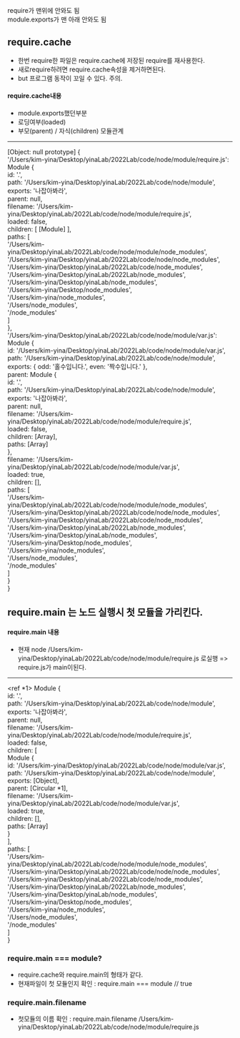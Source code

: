 require가 맨위에 안와도 됨   
module.exports가 맨 아래 안와도 됨

## require.cache
- 한번 require한 파일은 require.cache에 저장된 require를 재사용한다. 
- 새로require하려면 require.cache속성을 제거하면된다.
- but 프로그램 동작이 꼬일 수 있다. 주의.

#### require.cache내용
- module.exports했던부분
- 로딩여부(loaded)
- 부모(parent) / 자식(children) 모듈관계 
---
[Object: null prototype] {   
'/Users/kim-yina/Desktop/yinaLab/2022Lab/code/node/module/require.js': Module {   
id: '.',   
path: '/Users/kim-yina/Desktop/yinaLab/2022Lab/code/node/module',   
exports: '나잡아봐라',   
parent: null,   
filename: '/Users/kim-yina/Desktop/yinaLab/2022Lab/code/node/module/require.js',   
loaded: false,   
children: [ [Module] ],   
paths: [   
'/Users/kim-yina/Desktop/yinaLab/2022Lab/code/node/module/node_modules',   
'/Users/kim-yina/Desktop/yinaLab/2022Lab/code/node/node_modules',   
'/Users/kim-yina/Desktop/yinaLab/2022Lab/code/node_modules',   
'/Users/kim-yina/Desktop/yinaLab/2022Lab/node_modules',   
'/Users/kim-yina/Desktop/yinaLab/node_modules',   
'/Users/kim-yina/Desktop/node_modules',   
'/Users/kim-yina/node_modules',   
'/Users/node_modules',   
'/node_modules'   
]   
},   
'/Users/kim-yina/Desktop/yinaLab/2022Lab/code/node/module/var.js': Module {   
id: '/Users/kim-yina/Desktop/yinaLab/2022Lab/code/node/module/var.js',   
path: '/Users/kim-yina/Desktop/yinaLab/2022Lab/code/node/module',   
exports: { odd: '홀수입니다.', even: '짝수입니다.' },   
parent: Module {   
id: '.',   
path: '/Users/kim-yina/Desktop/yinaLab/2022Lab/code/node/module',   
exports: '나잡아봐라',   
parent: null,   
filename: '/Users/kim-yina/Desktop/yinaLab/2022Lab/code/node/module/require.js',   
loaded: false,   
children: [Array],   
paths: [Array]   
},   
filename: '/Users/kim-yina/Desktop/yinaLab/2022Lab/code/node/module/var.js',   
loaded: true,   
children: [],   
paths: [   
'/Users/kim-yina/Desktop/yinaLab/2022Lab/code/node/module/node_modules',   
'/Users/kim-yina/Desktop/yinaLab/2022Lab/code/node/node_modules',   
'/Users/kim-yina/Desktop/yinaLab/2022Lab/code/node_modules',   
'/Users/kim-yina/Desktop/yinaLab/2022Lab/node_modules',   
'/Users/kim-yina/Desktop/yinaLab/node_modules',   
'/Users/kim-yina/Desktop/node_modules',   
'/Users/kim-yina/node_modules',   
'/Users/node_modules',   
'/node_modules'   
]   
}   
}   


## require.main 는 노드 실행시 첫 모듈을 가리킨다.
#### require.main 내용 
- 현재 node /Users/kim-yina/Desktop/yinaLab/2022Lab/code/node/module/require.js 로실행 => require.js가 main이된다.
---
<ref *1> Module {   
id: '.',   
path: '/Users/kim-yina/Desktop/yinaLab/2022Lab/code/node/module',   
exports: '나잡아봐라',   
parent: null,   
filename: '/Users/kim-yina/Desktop/yinaLab/2022Lab/code/node/module/require.js',   
loaded: false,   
children: [   
Module {      
id: '/Users/kim-yina/Desktop/yinaLab/2022Lab/code/node/module/var.js',   
path: '/Users/kim-yina/Desktop/yinaLab/2022Lab/code/node/module',   
exports: [Object],   
parent: [Circular *1],   
filename: '/Users/kim-yina/Desktop/yinaLab/2022Lab/code/node/module/var.js',   
loaded: true,   
children: [],      
paths: [Array]   
}   
],   
paths: [   
'/Users/kim-yina/Desktop/yinaLab/2022Lab/code/node/module/node_modules',   
'/Users/kim-yina/Desktop/yinaLab/2022Lab/code/node/node_modules',   
'/Users/kim-yina/Desktop/yinaLab/2022Lab/code/node_modules',      
'/Users/kim-yina/Desktop/yinaLab/2022Lab/node_modules',         
'/Users/kim-yina/Desktop/yinaLab/node_modules',   
'/Users/kim-yina/Desktop/node_modules',   
'/Users/kim-yina/node_modules',   
'/Users/node_modules',      
'/node_modules'   
]   
}   

### require.main === module?
- require.cache와 require.main의 형태가 같다.
- 현재파일이 첫 모듈인지 확인 : require.main === module // true 

### require.main.filename
- 첫모듈의 이름 확인 : require.main.filename
/Users/kim-yina/Desktop/yinaLab/2022Lab/code/node/module/require.js   
   
